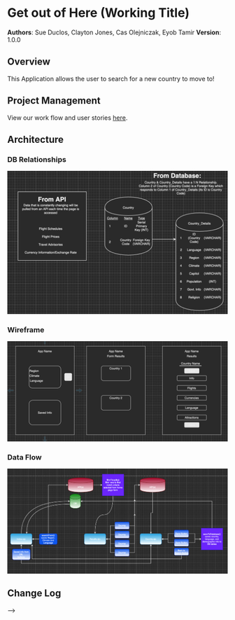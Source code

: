 # Get out of Here (Working Title)

**Authors**: Sue Duclos, Clayton Jones, Cas Olejniczak, Eyob Tamir
**Version**: 1.0.0

## Overview
This Application allows the user to search for a new country to move to!

## Project Management
View our work flow and user stories [here](https://trello.com/b/tkq8DAxK/get-outta-here).

## Architecture
### DB Relationships
![Database Relationships](assets/db-rel.png)
### Wireframe
![WireFrame](assets/wireframe.png)
### Data Flow
![Data Flow](assets/dataflow.png)

## Change Log
<!-- Use this area to document the iterative changes made to your application as each feature is successfully implemented. Use time stamps. Here's an examples:

01-01-2001 4:59pm - Application now has a fully-functional express server, with GET and POST routes for the book resource.

## Credits and Collaborations
<!-- Give credit (and a link) to other people or resources that helped you build this application. -->
-->